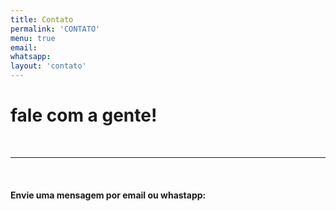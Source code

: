```yaml
---
title: Contato
permalink: 'CONTATO'
menu: true
email:
whatsapp:
layout: 'contato'
---
```


# fale com a gente!
<br>

---

<br>


#### Envie uma mensagem por email ou whastapp: 



